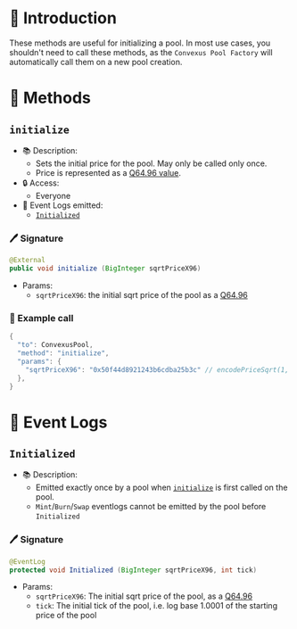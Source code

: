 # 📖 Introduction

These methods are useful for initializing a pool. In most use cases, you shouldn't need to call these methods, as the `Convexus Pool Factory` will automatically call them on a new pool creation.

# 📜 Methods

## `initialize`

- 📚 Description: 
  - Sets the initial price for the pool. May only be called only once.
  - Price is represented as a [Q64.96 value](/Convexus-Commons/Librairies/docs/README.md#how-to-encode-a-q6496-price).
- 🔒 Access: 
  - Everyone
- 🔎 Event Logs emitted:
  -  [`Initialized`](#initialized)

### 🖊️ Signature

```java
@External
public void initialize (BigInteger sqrtPriceX96)
```

- Params:
  - `sqrtPriceX96`: the initial sqrt price of the pool as a [Q64.96](/Convexus-Commons/Librairies/docs/README.md#how-to-encode-a-q6496-price)

### 🧪 Example call

```java
{
  "to": ConvexusPool,
  "method": "initialize",
  "params": {
    "sqrtPriceX96": "0x50f44d8921243b6cdba25b3c" // encodePriceSqrt(1, 10)
  },
}
```

# 🔎 Event Logs

## `Initialized`

- 📚 Description: 
  - Emitted exactly once by a pool when [`initialize`](#initialize) is first called on the pool.
  - `Mint`/`Burn`/`Swap` eventlogs cannot be emitted by the pool before `Initialized`

### 🖊️ Signature

```java
@EventLog
protected void Initialized (BigInteger sqrtPriceX96, int tick)
```

- Params:
  - `sqrtPriceX96`: The initial sqrt price of the pool, as a [Q64.96](/Convexus-Commons/Librairies/docs/README.md#how-to-encode-a-q6496-price)
  - `tick`: The initial tick of the pool, i.e. log base 1.0001 of the starting price of the pool
